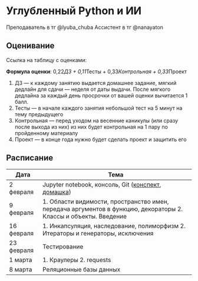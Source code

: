 # Углубленный Python и ИИ

Преподаватель в тг @lyuba_chuba
Ассистент в тг @nanayaton

## Оценивание
Ссылка на таблицу с оценками: 

**Формула оценки**: 0,22*ДЗ + 0,11*Тесты + 0,33*Контрольная + 0,33*Проект
1. ДЗ — к каждому занятию выдается домашнее задание, мягкий дедлайн для сдачи — неделя от даты выдачи. После мягкого дедлайна за каждый день просрочки от вашей оценки вычитается 1 балл.
2. Тесты — в начале каждого занятия небольшой тест на 5 минут на тему предыдущего
3. Контрольная — перед уходом на весенние каникулы (или сразу после выхода из них) из них будет контрольная на 1 пару по пройденному материалу
4. Проект — в конце года нужно будет сделать проект и защитить его

## Расписание

| Дата       | Тема                                                                                                             |
|------------|------------------------------------------------------------------------------------------------------------------|
| 2 февраля  | Jupyter notebook, консоль, Git ([конспект](intro/cmd_and_git_cheetsheet.ipynb), [домашка](intro/homework1.ipynb))                                                        |
| 9 февраля  | 1. Области видимости, пространство имен, передача аргументов в функцию, декораторы 2. Классы и объекты. Введение |
| 16 февраля | 1. Инкапсуляция, наследование, полиморфизм 2. Итераторы и генераторы, исключения                                 |
| 23 февраля | Тестирование                                                                                                     |
| 1 марта    | 1. Краулеры 2. requests                                                                                          |
| 8 марта    | Реляционные базы данных                                                                                          |

